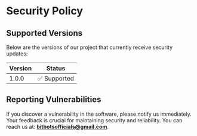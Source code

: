 # Security Policy

## Supported Versions

Below are the versions of our project that currently receive security updates:

| Version | Status             |
| ------- | ------------------ |
| 1.0.0   | ✅ Supported        |

## Reporting Vulnerabilities

If you discover a vulnerability in the software, please notify us immediately. Your feedback is crucial for maintaining security and reliability. You can reach us at: **[bitbotsofficials@gmail.com](mailto:bitbotsofficials@gmail.com)**.
